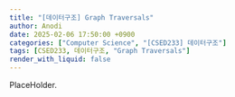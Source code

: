 ```yaml
---
title: "[데이터구조] Graph Traversals"
author: Anodi
date: 2025-02-06 17:50:00 +0900
categories: ["Computer Science", "[CSED233] 데이터구조"]
tags: [CSED233, 데이터구조, "Graph Traversals"]
render_with_liquid: false
---
```


PlaceHolder.